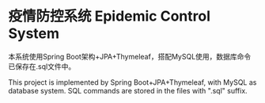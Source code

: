 # 疫情防控系统 Epidemic Control System
 
本系统使用Spring Boot架构+JPA+Thymeleaf，搭配MySQL使用，数据库命令已保存在.sql文件中。

This project is implemented by Spring Boot+JPA+Thymeleaf, with MySQL as database system. SQL commands are stored in the files with ".sql" suffix.
